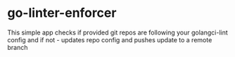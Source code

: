 # go-linter-enforcer
This simple app checks if provided git repos are following your golangci-lint config and if not - updates repo config and pushes update to a remote branch
